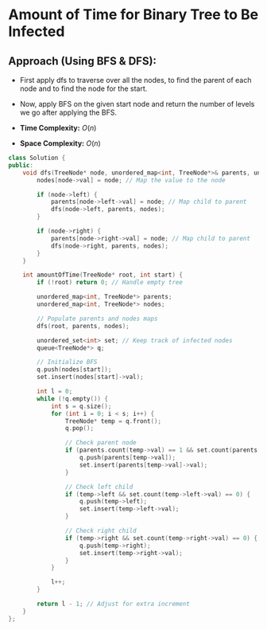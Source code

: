 # Amount of Time for Binary Tree to Be Infected

## Approach (Using BFS & DFS):
- First apply dfs to traverse over all the nodes, to find the parent of each node and to find the node for the start. 
- Now, apply BFS on the given start node and return the number of levels we go after applying the BFS.

- **Time Complexity:** $O(n)$
- **Space Complexity:** $O(n)$

```cpp
class Solution {
public:
    void dfs(TreeNode* node, unordered_map<int, TreeNode*>& parents, unordered_map<int, TreeNode*>& nodes) {
        nodes[node->val] = node; // Map the value to the node

        if (node->left) {
            parents[node->left->val] = node; // Map child to parent
            dfs(node->left, parents, nodes);
        }

        if (node->right) {
            parents[node->right->val] = node; // Map child to parent
            dfs(node->right, parents, nodes);
        }
    }

    int amountOfTime(TreeNode* root, int start) {
        if (!root) return 0; // Handle empty tree

        unordered_map<int, TreeNode*> parents;
        unordered_map<int, TreeNode*> nodes;

        // Populate parents and nodes maps
        dfs(root, parents, nodes);

        unordered_set<int> set; // Keep track of infected nodes
        queue<TreeNode*> q;

        // Initialize BFS
        q.push(nodes[start]);
        set.insert(nodes[start]->val);

        int l = 0;
        while (!q.empty()) {
            int s = q.size();
            for (int i = 0; i < s; i++) {
                TreeNode* temp = q.front();
                q.pop();

                // Check parent node
                if (parents.count(temp->val) == 1 && set.count(parents[temp->val]->val) == 0) {
                    q.push(parents[temp->val]);
                    set.insert(parents[temp->val]->val);
                }

                // Check left child
                if (temp->left && set.count(temp->left->val) == 0) {
                    q.push(temp->left);
                    set.insert(temp->left->val);
                }

                // Check right child
                if (temp->right && set.count(temp->right->val) == 0) {
                    q.push(temp->right);
                    set.insert(temp->right->val);
                }
            }

            l++;
        }

        return l - 1; // Adjust for extra increment
    }
};
```